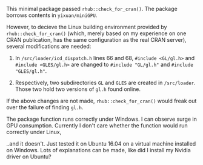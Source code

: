 This minimal package passed `rhub::check_for_cran()`. The package borrows contents in `yixuan/miniGPU`. 

However, to decieve the Linux building environment provided by `rhub::check_for_cran()` (which, merely based on my experience on one CRAN publication, has the same configuration as the real CRAN server), several modifications are needed:

1. In `/src/loader/icd_dispatch.h` lines 66 and 68, `#include <GL/gl.h>` and `#include <GLES/gl.h>` are changed to `#include "GL/gl.h"` and `#include "GLES/gl.h"`.

2. Respectively, two subdirectories `GL` and `GLES` are created in `/src/loader`. Those two hold two versions of `gl.h` found online.

If the above changes are not made, `rhub::check_for_cran()` would freak out over the failure of finding `gl.h`.

The package function runs correctly under Windows. I can observe surge in GPU consumption. Currently I don't care whether the function would run correctly under Linux,

..and it doesn't. Just tested it on Ubuntu 16.04 on a virtual machine installed on Windows. Lots of explanations can be made, like did I install my Nvidia driver on Ubuntu?

